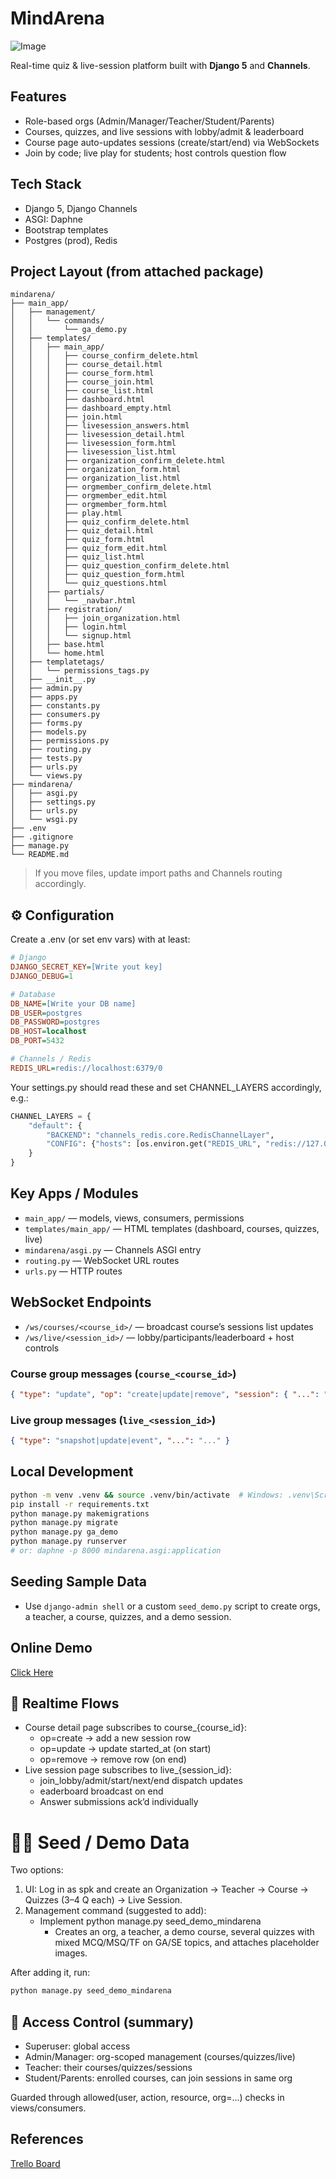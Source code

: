 # MindArena

![Image](./sshoot.png)

Real-time quiz & live-session platform built with **Django 5** and **Channels**.

## Features
- Role-based orgs (Admin/Manager/Teacher/Student/Parents)
- Courses, quizzes, and live sessions with lobby/admit & leaderboard
- Course page auto-updates sessions (create/start/end) via WebSockets
- Join by code; live play for students; host controls question flow

## Tech Stack
- Django 5, Django Channels
- ASGI: Daphne
- Bootstrap templates
- Postgres (prod), Redis

## Project Layout (from attached package)
```
mindarena/
├── main_app/
│   ├── management/
│   │   └── commands/
│   │       └── ga_demo.py
│   ├── templates/
│   │   ├── main_app/
│   │   │   ├── course_confirm_delete.html
│   │   │   ├── course_detail.html
│   │   │   ├── course_form.html
│   │   │   ├── course_join.html
│   │   │   ├── course_list.html
│   │   │   ├── dashboard.html
│   │   │   ├── dashboard_empty.html
│   │   │   ├── join.html
│   │   │   ├── livesession_answers.html
│   │   │   ├── livesession_detail.html
│   │   │   ├── livesession_form.html
│   │   │   ├── livesession_list.html
│   │   │   ├── organization_confirm_delete.html
│   │   │   ├── organization_form.html
│   │   │   ├── organization_list.html
│   │   │   ├── orgmember_confirm_delete.html
│   │   │   ├── orgmember_edit.html
│   │   │   ├── orgmember_form.html
│   │   │   ├── play.html
│   │   │   ├── quiz_confirm_delete.html
│   │   │   ├── quiz_detail.html
│   │   │   ├── quiz_form.html
│   │   │   ├── quiz_form_edit.html
│   │   │   ├── quiz_list.html
│   │   │   ├── quiz_question_confirm_delete.html
│   │   │   ├── quiz_question_form.html
│   │   │   └── quiz_questions.html
│   │   ├── partials/
│   │   │   └── _navbar.html
│   │   ├── registration/
│   │   │   ├── join_organization.html
│   │   │   ├── login.html
│   │   │   └── signup.html
│   │   ├── base.html
│   │   └── home.html
│   ├── templatetags/
│   │   └── permissions_tags.py
│   ├── __init__.py
│   ├── admin.py
│   ├── apps.py
│   ├── constants.py
│   ├── consumers.py
│   ├── forms.py
│   ├── models.py
│   ├── permissions.py
│   ├── routing.py
│   ├── tests.py
│   ├── urls.py
│   └── views.py
├── mindarena/
│   ├── asgi.py
│   ├── settings.py
│   ├── urls.py
│   └── wsgi.py
├── .env
├── .gitignore
├── manage.py
└── README.md
```

> If you move files, update import paths and Channels routing accordingly.

## ⚙️ Configuration

Create a .env (or set env vars) with at least:

```ini
# Django
DJANGO_SECRET_KEY=[Write yout key]
DJANGO_DEBUG=1

# Database
DB_NAME=[Write your DB name]
DB_USER=postgres
DB_PASSWORD=postgres
DB_HOST=localhost
DB_PORT=5432

# Channels / Redis
REDIS_URL=redis://localhost:6379/0
```

Your settings.py should read these and set CHANNEL_LAYERS accordingly, e.g.:

```python
CHANNEL_LAYERS = {
    "default": {
        "BACKEND": "channels_redis.core.RedisChannelLayer",
        "CONFIG": {"hosts": [os.environ.get("REDIS_URL", "redis://127.0.0.1:6379/0")]},
    }
}
```

## Key Apps / Modules
- `main_app/` — models, views, consumers, permissions
- `templates/main_app/` — HTML templates (dashboard, courses, quizzes, live)
- `mindarena/asgi.py` — Channels ASGI entry
- `routing.py` — WebSocket URL routes
- `urls.py` — HTTP routes

## WebSocket Endpoints
- `/ws/courses/<course_id>/` — broadcast course’s sessions list updates
- `/ws/live/<session_id>/` — lobby/participants/leaderboard + host controls

### Course group messages (`course_<course_id>`)
```json
{ "type": "update", "op": "create|update|remove", "session": { "...": "..." } }
```

### Live group messages (`live_<session_id>`)
```json
{ "type": "snapshot|update|event", "...": "..." }
```

## Local Development
```bash
python -m venv .venv && source .venv/bin/activate  # Windows: .venv\Scripts\activate
pip install -r requirements.txt
python manage.py makemigrations
python manage.py migrate
python manage.py ga_demo
python manage.py runserver
# or: daphne -p 8000 mindarena.asgi:application
```

## Seeding Sample Data
- Use `django-admin shell` or a custom `seed_demo.py` script to create orgs, a teacher, a course, quizzes, and a demo session.

## Online Demo
[Click Here]('https://mindarena.onrender.com/')

## 📡 Realtime Flows

- Course detail page subscribes to course_{course_id}:
    - op=create → add a new session row
    - op=update → update started_at (on start)
    - op=remove → remove row (on end)
- Live session page subscribes to live_{session_id}:
    - join_lobby/admit/start/next/end dispatch updates
    - eaderboard broadcast on end
    - Answer submissions ack’d individually


# 🧑‍🏫 Seed / Demo Data

Two options:
1. UI: Log in as spk and create an Organization → Teacher → Course → Quizzes (3–4 Q each) → Live Session.
2. Management command (suggested to add):
    - Implement python manage.py seed_demo_mindarena
        - Creates an org, a teacher, a demo course, several quizzes with mixed MCQ/MSQ/TF on GA/SE topics, and attaches placeholder images.

After adding it, run:

```bash
python manage.py seed_demo_mindarena
``` 

## 🔐 Access Control (summary)

- Superuser: global access
- Admin/Manager: org-scoped management (courses/quizzes/live)
- Teacher: their courses/quizzes/sessions
- Student/Parents: enrolled courses, can join sessions in same org

Guarded through allowed(user, action, resource, org=…) checks in views/consumers.

## References
[Trello Board]('https://trello.com/invite/b/68bf146cea791ad4cf9c4cb0/ATTI67172a28cb038d2e8d0749263579e6c7C7321130/mind-arena')

